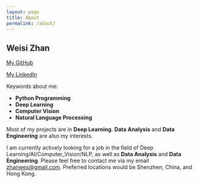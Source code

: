 ```yaml
---
layout: page
title: About
permalink: /about/
---
```


## Weisi Zhan

[My GitHub](https://github.com/wszhan)

[My LinkedIn](https://www.linkedin.com/in/weisi-zhan-065205a2/)

Keywords about me:
* **Python Programming**
* **Deep Learning**
* **Computer Vision**
* **Natural Language Processing**

Most of my projects are in **Deep Learning**.
**Data Analysis** and **Data Engineering** are also my interests.

I am currently actively looking for a job in the field of Deep Learning/AI/Computer_Vision/NLP, as well as **Data Analysis** and **Data Engineering**. Please feel free to contact me via my email <zhanwes@gmail.com>. Preferred locations would be Shenzhen, China, and Hong Kong.